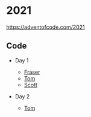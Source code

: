 # 2021

https://adventofcode.com/2021

## Code

- Day 1
  - [Fraser](fraser/day-1)
  - [Tom](tomp/day-1)
  - [Scott](scott/src/days/01)

- Day 2
  - [Tom](tomp/day-2)
